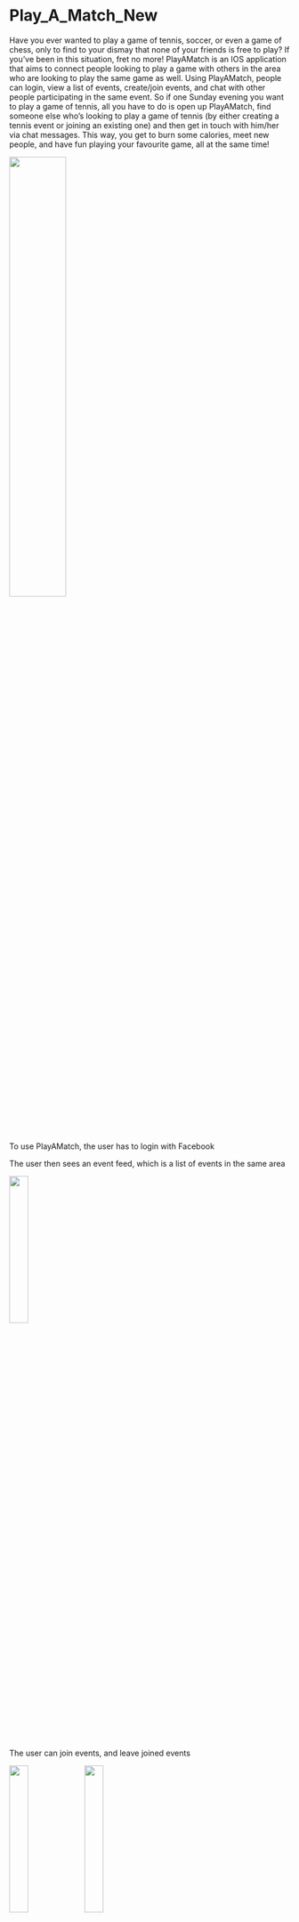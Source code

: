 # Play_A_Match_New

 
Have you ever wanted to play a game of tennis, soccer, or even a game of chess, only to find to your dismay that none of your friends is free to play? If you’ve been in this situation, fret no more! PlayAMatch is an IOS application that aims to connect people looking to play a game with others in the area who are looking to play the same game as well. Using PlayAMatch, people can login, view a list of events, create/join events, and chat with other people participating in the same event. So if one Sunday evening you want to play a game of tennis, all you have to do is open up PlayAMatch, find someone else who’s looking to play a game of tennis (by either creating a tennis event or joining an existing one) and then get in touch with him/her via chat messages. This way, you get to burn some calories, meet new people, and have fun playing your favourite game, all at the same time!

<img src="https://cloud.githubusercontent.com/assets/19261266/18758114/538a0e40-8129-11e6-979a-c72ec767df27.jpg" width="45%"></img> 

To use PlayAMatch,  the user has to login with Facebook

The user then sees an event feed, which is a list of events in the same area

<img src="https://cloud.githubusercontent.com/assets/19261266/18759385/db212b2c-812e-11e6-8bdd-bb9f8e014241.png" width="26%"></img> 


The user can join events, and leave joined events

<img src="https://cloud.githubusercontent.com/assets/19261266/18758336/2c718b34-812a-11e6-9f3d-803c41bd5ecf.png" width="26%"></img> <img src="https://cloud.githubusercontent.com/assets/19261266/18758338/30490566-812a-11e6-8753-1e8b79c2743b.png" width="26%"></img> 

The user can also create events with details 

<img src="https://cloud.githubusercontent.com/assets/19261266/18758398/85d0c42e-812a-11e6-9b37-251ad7920852.png" width="26%"></img> <img src="https://cloud.githubusercontent.com/assets/19261266/18758402/89b46898-812a-11e6-9c16-71c278c279e0.png" width="26%"></img> 


A user who creates an event can update an event, manage users joined, and delete the event

<img src="https://cloud.githubusercontent.com/assets/19261266/18758663/83040548-812b-11e6-9d9b-8b9cc9d251ce.png" width="26%"></img> <img src="https://cloud.githubusercontent.com/assets/19261266/18758652/7bdfa9de-812b-11e6-9497-4818866e162d.png" width="26%"></img> 


CRUD operations on events update in REAL TIME on all devices (we used Firebase)


Every event is equipped with a group chat between all the members of the event

<img src="https://cloud.githubusercontent.com/assets/19261266/18758821/391b5d54-812c-11e6-93b2-be278f335111.png" width="26%"></img> <img src="https://cloud.githubusercontent.com/assets/19261266/18758827/3cad0db4-812c-11e6-9a34-6ab82efe71f2.png" width="26%"></img> 


And finally, every user can view his profile, and all events joined/created

<img src="https://cloud.githubusercontent.com/assets/19261266/18758922/a079d732-812c-11e6-859f-acf75f232b0c.png" width="26%"></img> 


A slightly outdated video demonstration: https://youtu.be/JtKUm6aFqUM
